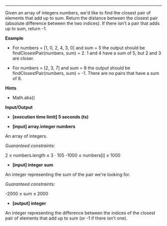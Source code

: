 ---

Given an array of integers numbers, we'd like to find the closest pair of elements that add up to sum. Return the distance between the closest pair (absolute difference between the two indices). If there isn't a pair that adds up to sum, return -1.

**Example**

- For numbers = [1, 0, 2, 4, 3, 0] and sum = 5 the output should be findClosestPair(numbers, sum) = 2. 1 and 4 have a sum of 5, but 2 and 3 are closer.

- For numbers = [2, 3, 7] and sum = 8 the output should be findClosestPair(numbers, sum) = -1. There are no pairs that have a sum of 8.

**Hints**

- Math.abs()

**Input/Output**

- **[execution time limit] 5 seconds (ts)**

- **[input] array.integer numbers**

An array of integers.

_Guaranteed constraints:_

2 ≤ numbers.length ≤ 3 · 105
-1000 ≤ numbers[i] ≤ 1000

- **[input] integer sum**

An integer representing the sum of the pair we're looking for.

_Guaranteed constraints:_

-2000 ≤ sum ≤ 2000

- **[output] integer**

An integer representing the difference between the indices of the closest pair of elements that add up to sum (or -1 if there isn't one).
